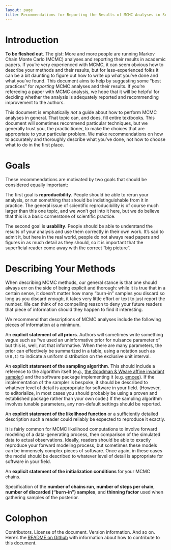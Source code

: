 ```yaml
---
layout: page
title: Recommendations for Reporting the Results of MCMC Analyses in Scientific Literature
---
```


Introduction
============

**To be fleshed out**. The gist: More and more people are running Markov Chain
Monte Carlo (MCMC) analyses and reporting their results in academic papers. If
you’re very experienced with MCMC, it can seem obvious how to describe your
methods and their results, but for less-experienced folks it can be a bit
daunting to figure out how to write up what you’ve done and what you’ve found.
This document aims to help by suggesting some “best practices” for *reporting*
MCMC analyses and their results. If you’re refereeing a paper with MCMC
analysis, we hope that it will be helpful for deciding whether the analysis is
adequately reported and recommending improvement to the authors.

This document is emphatically *not* a guide about how to perform MCMC analyses
in general. That topic can, and does, fill entire textbooks. This document
will sometimes recommend particular techniques, but we generally trust you,
the practicitioner, to make the choices that are appropriate to your
particular problem. We make recommendations on how to accurately and
thoroughly describe what you’ve done, not how to choose what to do in the
first place.


Goals
=====

These recommendations are motivated by two goals that should be considered
equally important:

The first goal is **reproducibility**. People should be able to rerun your
analysis, or run something that should be indistinguishable from it in
practice. The general issue of scientific reproducibility is of course much
larger than this one topic, and we won’t get into it here, but we do believe
that this is a basic cornerstone of scientific practice.

The second goal is **usability**. People should be able to understand the
results of your analysis and use them correctly in their own work. It’s sad to
admit it, but here in the real world, people do not always read papers and
figures in as much detail as they should, so it is important that the
superficial reader come away with the correct “big picture”.


Describing Your Methods
=======================

When describing MCMC methods, our general stance is that one should always err
on the side of being explicit and thorough: while it is true that in a certain
sense, it doesn’t matter how many “burn-in” samples you discard so long as you
discard *enough*, it takes very little effort or text to just report the
number. We can think of no compelling reason to deny your future readers that
piece of information should they happen to find it interesting.

We recommend that descriptions of MCMC analyses include the following pieces
of information at a minimum.

An **explicit statement of all priors**. Authors will sometimes write
something vague such as “we used an uninformative prior for nuisance parameter
*x*” but this is, well, not that informative. When there are many parameters,
the prior can effectively be summarized in a table, using a notation such as
`U(0,1)` to indicate a uniform distribution on the exclusive unit interval.

An **explicit statement of the sampling algorithm**. This should include a
reference to the algorithm itself (e.g.,
[the Goodman &amp; Weare affine invariant sampler](http://dx.doi.org/10.2140/camcos.2010.5.65))
and the software package implementing it (e.g.
[emcee](http://dan.iel.fm/emcee/current/)). If the implementation of the
sampler is bespoke, it should be described to whatever level of detail is
appropriate for software in your field. (However, to editorialize, in most
cases you should probably be using a proven and established package rather
than your own code.) If the sampling algorithm involves tunable parameters,
any non-default settings should be reported.

An **explicit statement of the likelihood function** or a sufficiently
detailed description such a reader could reliably be expected to reproduce it
exactly.

It is fairly common for MCMC likelihood computations to involve forward
modeling of a data-generating process, then comparison of the simulated data
to actual observations. Ideally, readers should be able to exactly reproduce
your forward modeling process, but sometimes these models can be immensely
complex pieces of software. Once again, in these cases the model should be
described to whatever level of detail is appropriate for software in your
field.

An **explicit statement of the initialization conditions** for your MCMC
chains.

Specification of the **number of chains run**, **number of steps per chain**,
**number of discarded (“burn-in”) samples**, and **thinning factor** used when
gathering samples of the posterior.


Colophon
========

Contributors. License of the document. Version information. And so on. Here’s
the [README on Github](https://github.com/pkgw/mcmc-reporting#readme) with
information about how to contribute to this document.
